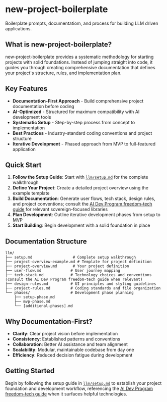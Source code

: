 # new-project-boilerplate
Boilerplate prompts, documentatiom, and process for building LLM driven applications.

## What is new-project-boilerplate?

new-project-boilerplate provides a systematic methodology for starting projects with solid foundations. Instead of jumping straight into code, it guides you through creating comprehensive documentation that defines your project's structure, rules, and implementation plan.

## Key Features

- **Documentation-First Approach** - Build comprehensive project documentation before coding
- **AI-Optimized** - Structured for maximum compatibility with AI development tools
- **Systematic Setup** - Step-by-step process from concept to implementation
- **Best Practices** - Industry-standard coding conventions and project structure
- **Iterative Development** - Phased approach from MVP to full-featured application

## Quick Start

1. **Follow the Setup Guide**: Start with [`llm/setup.md`](llm/setup.md) for the complete walkthrough
2. **Define Your Project**: Create a detailed project overview using the example template
3. **Build Documentation**: Generate user flows, tech stack, design rules, and project conventions; consult the [AI Dev Program freedom-tech guide](https://github.com/pleb-devs/freedom-tech) for relevant sovereign-focused libraries
4. **Plan Development**: Outline iterative development phases from setup to MVP
5. **Start Building**: Begin development with a solid foundation in place

## Documentation Structure

```
llm/
├── setup.md                  # Complete setup walkthrough
├── project-overview-example.md # Template for project definition
├── project-overview.md       # Your project definition
├── user-flow.md             # User journey mapping
├── tech-stack.md            # Technology choices and conventions (consult the AI Dev Program freedom-tech guide when relevant)
├── design-rules.md          # UI principles and styling guidelines
├── project-rules.md         # Coding standards and file organization
└── phases/                  # Development phase planning
    ├── setup-phase.md
    ├── mvp-phase.md
    └── [additional-phases].md
```

## Why Documentation-First?

- **Clarity**: Clear project vision before implementation
- **Consistency**: Established patterns and conventions
- **Collaboration**: Better AI assistance and team alignment
- **Scalability**: Modular, maintainable codebase from day one
- **Efficiency**: Reduced decision fatigue during development

## Getting Started

Begin by following the setup guide in [`llm/setup.md`](llm/setup.md) to establish your project foundation and development workflow, referencing the [AI Dev Program freedom-tech guide](https://github.com/pleb-devs/freedom-tech) when it surfaces helpful technologies.
